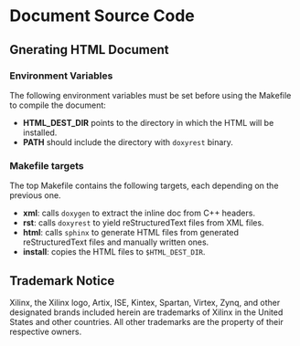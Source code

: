 Document Source Code
=========================

## Gnerating HTML Document

### Environment Variables

The following environment variables must be set before using the Makefile
to compile the document:

+ **HTML_DEST_DIR** points to the directory in which the HTML will be
  installed.
+ **PATH** should include the directory with `doxyrest` binary.

### Makefile targets

The top Makefile contains the following targets, each depending on the previous
one.

+ **xml**: calls `doxygen` to extract the inline doc from C++ headers.
+ **rst**: calls `doxyrest` to yield reStructuredText files from XML files.
+ **html**: calls `sphinx` to generate HTML files from generated reStructuredText
  files and manually written ones.
+ **install**: copies the HTML files to `$HTML_DEST_DIR`.


## Trademark Notice

Xilinx, the Xilinx logo, Artix, ISE, Kintex, Spartan, Virtex, Zynq, and other designated brands included herein
are trademarks of Xilinx in the United States and other countries.
All other trademarks are the property of their respective owners.
